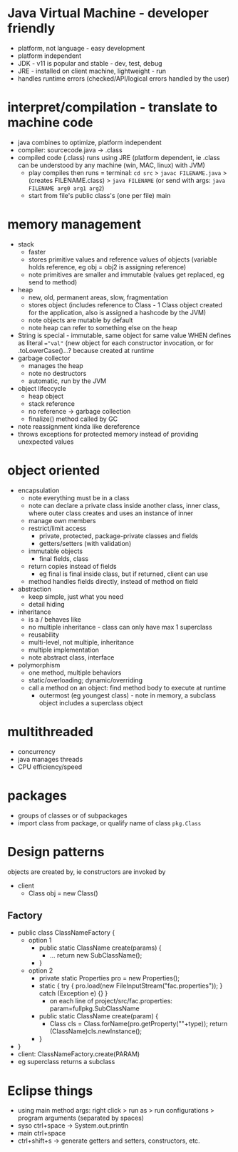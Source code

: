 # Java Virtual Machine - developer friendly
* platform, not language - easy development
* platform independent
* JDK - v11 is popular and stable - dev, test, debug
* JRE - installed on client machine, lightweight - run
* handles runtime errors (checked/API/logical errors handled by the user)

# interpret/compilation - translate to machine code
* java combines to optimize, platform independent
* compiler: sourcecode.java -> .class
* compiled code (.class) runs using JRE (platform dependent, ie .class can be understood by any machine (win, MAC, linux) with JVM)
  * play compiles then runs = terminal: `cd src` > `javac FILENAME.java` > (creates FILENAME.class) > `java FILENAME` (or send with args: `java FILENAME arg0 arg1 arg2`)
  * start from file's public class's (one per file) main

# memory management
* stack
  * faster
  * stores primitive values and reference values of objects (variable holds reference, eg obj = obj2 is assigning reference)
  * note primitives are smaller and immutable (values get replaced, eg send to method)
* heap
  * new, old, permanent areas, slow, fragmentation
  * stores object (includes reference to Class - 1 Class object created for the application, also is assigned a hashcode by the JVM)
  * note objects are mutable by default
  * note heap can refer to something else on the heap
* String is special - immutable, same object for same value WHEN defines as literal `="val"` (new object for each constructor invocation, or for .toLowerCase()...? because created at runtime
* garbage collector
  * manages the heap
  * note no destructors
  * automatic, run by the JVM
* object lifeccycle
  * heap object
  * stack reference
  * no reference -> garbage collection
  * finalize() method called by GC
* note reassignment kinda like dereference
* throws exceptions for protected memory instead of providing unexpected values

# object oriented
* encapsulation
  * note everything must be in a class
  * note can declare a private class inside another class, inner class, where outer class creates and uses an instance of inner
  * manage own members
  * restrict/limit access
    * private, protected, package-private classes and fields
    * getters/setters (with validation)
  * immutable objects
    * final fields, class
  * return copies instead of fields
    * eg final is final inside class, but if returned, client can use
  * method handles fields directly, instead of method on field
* abstraction
  * keep simple, just what you need
  * detail hiding
* inheritance
  * is a / behaves like
  * no multiple inheritance - class can only have max 1 superclass
  * reusability
  * multi-level, not multiple, inheritance
  * multiple implementation
  * note abstract class, interface
* polymorphism
  * one method, multiple behaviors
  * static/overloading; dynamic/overriding
  * call a method on an object: find method body to execute at runtime
    * outermost (eg youngest class) - note in memory, a subclass object includes a superclass object

# multithreaded
* concurrency
* java manages threads
* CPU efficiency/speed

# packages
* groups of classes or of subpackages
* import class from package, or qualify name of class `pkg.Class`

# Design patterns
objects are created by, ie constructors are invoked by
* client
  * Class obj = new Class()
## Factory
* public class ClassNameFactory {
  * option 1
    * public static ClassName create(params) {
      * ... return new SubClassName();
    * }
  * option 2
    * private static Properties pro = new Properties();
    * static { try { pro.load(new FileInputStream("fac.properties")); } catch (Exception e) {} }
      * on each line of project/src/fac.properties: param=fullpkg.SubClassName
    * public static ClassName create(param) {
      * Class cls = Class.forName(pro.getProperty(""+type)); return (ClassName)cls.newInstance();
    * }
* }
* client: ClassNameFactory.create(PARAM)
* eg superclass returns a subclass

# Eclipse things
* using main method args: right click > run as > run configurations > program arguments (separated by spaces)
* syso ctrl+space -> System.out.println
* main ctrl+space
* ctrl+shift+s -> generate getters and setters, constructors, etc.
